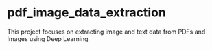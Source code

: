 # pdf_image_data_extraction
This project focuses on extracting image and text data from PDFs and Images using Deep Learning
